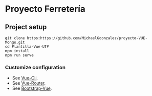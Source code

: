 # Proyecto Ferretería

## Project setup
```
git clone https:https://github.com/MichaelGoonzalez/proyecto-VUE-Mongo.git
cd Plantilla-Vue-UTP
npm install
npm run serve
```

### Customize configuration
- See [Vue-Cli](https://cli.vuejs.org/config/).
- See [Vue-Router](https://router.vuejs.org/).
- See [Bootstrap-Vue](https://bootstrap-vue.org/).
